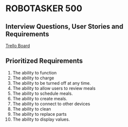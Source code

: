 # ROBOTASKER 500
## Interview Questions, User Stories and Requirements
[Trello Board](https://trello.com/w/designingarobotappgroupfinal/home)

## Prioritized Requirements
1. The ability to function
2. The ability to charge
3. The ability to be turned off at any time.
4. The ability to allow users to review meals
5. The ability to schedule meals.
6. The ability to create meals.
7. The ability to connect to other devices
8. The ability to clean
9. The ability to replace parts
10. The ability to display values.


